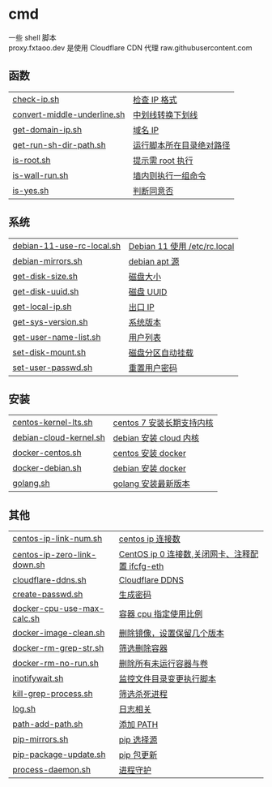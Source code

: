 # cmd
一些 shell 脚本  
proxy.fxtaoo.dev 是使用 Cloudflare CDN 代理 raw.githubusercontent.com

## 函数
| | |
| :---- | :---- |
| [check-ip.sh](https://github.com/fxtaoo/cmd/blob/master/func/check-ip.sh) | [检查 IP 格式](https://proxy.fxtaoo.dev/raw/fxtaoo/cmd/master/func/check-ip.sh) |
| [convert-middle-underline.sh](https://github.com/fxtaoo/cmd/blob/master/func/convert-middle-underline.sh) | [中划线转换下划线](https://proxy.fxtaoo.dev/raw/fxtaoo/cmd/master/func/convert-middle-underline.sh) |
| [get-domain-ip.sh](https://github.com/fxtaoo/cmd/blob/master/func/get-domain-ip.sh) | [域名 IP](https://proxy.fxtaoo.dev/raw/fxtaoo/cmd/master/func/get-domain-ip.sh) |
| [get-run-sh-dir-path.sh](https://github.com/fxtaoo/cmd/blob/master/func/get-run-sh-dir-path.sh) | [运行脚本所在目录绝对路径](https://proxy.fxtaoo.dev/raw/fxtaoo/cmd/master/func/get-run-sh-dir-path.sh) |
| [is-root.sh](https://github.com/fxtaoo/cmd/blob/master/func/is-root.sh) | [提示需 root 执行](https://proxy.fxtaoo.dev/raw/fxtaoo/cmd/master/func/is-root.sh) |
| [is-wall-run.sh](https://github.com/fxtaoo/cmd/blob/master/func/is-wall-run.sh) | [墙内则执行一组命令](https://proxy.fxtaoo.dev/raw/fxtaoo/cmd/master/func/is-wall-run.sh) |
| [is-yes.sh](https://github.com/fxtaoo/cmd/blob/master/func/is-yes.sh) | [判断同意否](https://proxy.fxtaoo.dev/raw/fxtaoo/cmd/master/func/is-yes.sh) |
## 系统
| | |
| :---- | :---- |
| [debian-11-use-rc-local.sh](https://github.com/fxtaoo/cmd/blob/master/sys/debian-11-use-rc-local.sh) | [Debian 11 使用 /etc/rc.local](https://proxy.fxtaoo.dev/raw/fxtaoo/cmd/master/sys/debian-11-use-rc-local.sh) |
| [debian-mirrors.sh](https://github.com/fxtaoo/cmd/blob/master/sys/debian-mirrors.sh) | [debian apt 源](https://proxy.fxtaoo.dev/raw/fxtaoo/cmd/master/sys/debian-mirrors.sh) |
| [get-disk-size.sh](https://github.com/fxtaoo/cmd/blob/master/sys/get-disk-size.sh) | [磁盘大小](https://proxy.fxtaoo.dev/raw/fxtaoo/cmd/master/sys/get-disk-size.sh) |
| [get-disk-uuid.sh](https://github.com/fxtaoo/cmd/blob/master/sys/get-disk-uuid.sh) | [磁盘 UUID](https://proxy.fxtaoo.dev/raw/fxtaoo/cmd/master/sys/get-disk-uuid.sh) |
| [get-local-ip.sh](https://github.com/fxtaoo/cmd/blob/master/sys/get-local-ip.sh) | [出口 IP](https://proxy.fxtaoo.dev/raw/fxtaoo/cmd/master/sys/get-local-ip.sh) |
| [get-sys-version.sh](https://github.com/fxtaoo/cmd/blob/master/sys/get-sys-version.sh) | [系统版本](https://proxy.fxtaoo.dev/raw/fxtaoo/cmd/master/sys/get-sys-version.sh) |
| [get-user-name-list.sh](https://github.com/fxtaoo/cmd/blob/master/sys/get-user-name-list.sh) | [用户列表](https://proxy.fxtaoo.dev/raw/fxtaoo/cmd/master/sys/get-user-name-list.sh) |
| [set-disk-mount.sh](https://github.com/fxtaoo/cmd/blob/master/sys/set-disk-mount.sh) | [磁盘分区自动挂载](https://proxy.fxtaoo.dev/raw/fxtaoo/cmd/master/sys/set-disk-mount.sh) |
| [set-user-passwd.sh](https://github.com/fxtaoo/cmd/blob/master/sys/set-user-passwd.sh) | [重置用户密码](https://proxy.fxtaoo.dev/raw/fxtaoo/cmd/master/sys/set-user-passwd.sh) |
## 安装
| | |
| :---- | :---- |
| [centos-kernel-lts.sh](https://github.com/fxtaoo/cmd/blob/master/install/centos-kernel-lts.sh) | [centos 7 安装长期支持内核](https://proxy.fxtaoo.dev/raw/fxtaoo/cmd/master/install/centos-kernel-lts.sh) |
| [debian-cloud-kernel.sh](https://github.com/fxtaoo/cmd/blob/master/install/debian-cloud-kernel.sh) | [debian 安装 cloud 内核](https://proxy.fxtaoo.dev/raw/fxtaoo/cmd/master/install/debian-cloud-kernel.sh) |
| [docker-centos.sh](https://github.com/fxtaoo/cmd/blob/master/install/docker-centos.sh) | [centos 安装 docker](https://proxy.fxtaoo.dev/raw/fxtaoo/cmd/master/install/docker-centos.sh) |
| [docker-debian.sh](https://github.com/fxtaoo/cmd/blob/master/install/docker-debian.sh) | [debian 安装 docker](https://proxy.fxtaoo.dev/raw/fxtaoo/cmd/master/install/docker-debian.sh) |
| [golang.sh](https://github.com/fxtaoo/cmd/blob/master/install/golang.sh) | [golang 安装最新版本](https://proxy.fxtaoo.dev/raw/fxtaoo/cmd/master/install/golang.sh) |
## 其他
| | |
| :---- | :---- |
| [centos-ip-link-num.sh](https://github.com/fxtaoo/cmd/blob/master/other/centos-ip-link-num.sh) | [centos ip 连接数](https://proxy.fxtaoo.dev/raw/fxtaoo/cmd/master/other/centos-ip-link-num.sh) |
| [centos-ip-zero-link-down.sh](https://github.com/fxtaoo/cmd/blob/master/other/centos-ip-zero-link-down.sh) | [CentOS ip 0 连接数,关闭网卡、注释配置 ifcfg-eth](https://proxy.fxtaoo.dev/raw/fxtaoo/cmd/master/other/centos-ip-zero-link-down.sh) |
| [cloudflare-ddns.sh](https://github.com/fxtaoo/cmd/blob/master/other/cloudflare-ddns.sh) | [Cloudflare DDNS](https://proxy.fxtaoo.dev/raw/fxtaoo/cmd/master/other/cloudflare-ddns.sh) |
| [create-passwd.sh](https://github.com/fxtaoo/cmd/blob/master/other/create-passwd.sh) | [生成密码](https://proxy.fxtaoo.dev/raw/fxtaoo/cmd/master/other/create-passwd.sh) |
| [docker-cpu-use-max-calc.sh](https://github.com/fxtaoo/cmd/blob/master/other/docker-cpu-use-max-calc.sh) | [容器 cpu 指定使用比例](https://proxy.fxtaoo.dev/raw/fxtaoo/cmd/master/other/docker-cpu-use-max-calc.sh) |
| [docker-image-clean.sh](https://github.com/fxtaoo/cmd/blob/master/other/docker-image-clean.sh) | [删除镜像，设置保留几个版本](https://proxy.fxtaoo.dev/raw/fxtaoo/cmd/master/other/docker-image-clean.sh) |
| [docker-rm-grep-str.sh](https://github.com/fxtaoo/cmd/blob/master/other/docker-rm-grep-str.sh) | [筛选删除容器](https://proxy.fxtaoo.dev/raw/fxtaoo/cmd/master/other/docker-rm-grep-str.sh) |
| [docker-rm-no-run.sh](https://github.com/fxtaoo/cmd/blob/master/other/docker-rm-no-run.sh) | [删除所有未运行容器与卷](https://proxy.fxtaoo.dev/raw/fxtaoo/cmd/master/other/docker-rm-no-run.sh) |
| [inotifywait.sh](https://github.com/fxtaoo/cmd/blob/master/other/inotifywait.sh) | [监控文件目录变更执行脚本](https://proxy.fxtaoo.dev/raw/fxtaoo/cmd/master/other/inotifywait.sh) |
| [kill-grep-process.sh](https://github.com/fxtaoo/cmd/blob/master/other/kill-grep-process.sh) | [筛选杀死进程](https://proxy.fxtaoo.dev/raw/fxtaoo/cmd/master/other/kill-grep-process.sh) |
| [log.sh](https://github.com/fxtaoo/cmd/blob/master/other/log.sh) | [日志相关](https://proxy.fxtaoo.dev/raw/fxtaoo/cmd/master/other/log.sh) |
| [path-add-path.sh](https://github.com/fxtaoo/cmd/blob/master/other/path-add-path.sh) | [添加 PATH](https://proxy.fxtaoo.dev/raw/fxtaoo/cmd/master/other/path-add-path.sh) |
| [pip-mirrors.sh](https://github.com/fxtaoo/cmd/blob/master/other/pip-mirrors.sh) | [pip 选择源](https://proxy.fxtaoo.dev/raw/fxtaoo/cmd/master/other/pip-mirrors.sh) |
| [pip-package-update.sh](https://github.com/fxtaoo/cmd/blob/master/other/pip-package-update.sh) | [pip 包更新](https://proxy.fxtaoo.dev/raw/fxtaoo/cmd/master/other/pip-package-update.sh) |
| [process-daemon.sh](https://github.com/fxtaoo/cmd/blob/master/other/process-daemon.sh) | [进程守护](https://proxy.fxtaoo.dev/raw/fxtaoo/cmd/master/other/process-daemon.sh) |
